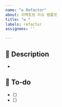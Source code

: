 ```yaml
---
name: "♻️ Refactor"
about: 리팩토링 이슈 템플릿
title: "♻️ "
labels: refactor
assignees: ''

---
```


## 📌 Description
- 

## 📝 To-do
- [ ] 
- [ ]
